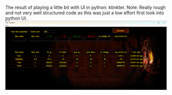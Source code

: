 The result of playing a little bit with UI in python: ktinkter.
Note: Really rough and not very well structured code as this was just a low effort first look into python UI.
![Application screenshot](https://github.com/OlavPL/poeCalculator/blob/master/res/poeCalculator_screenshot.png?raw=true)
